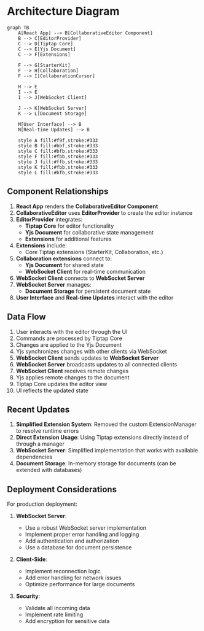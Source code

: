 # Architecture Diagram

```mermaid
graph TB
    A[React App] --> B[CollaborativeEditor Component]
    B --> C[EditorProvider]
    C --> D[Tiptap Core]
    C --> E[Yjs Document]
    C --> F[Extensions]
    
    F --> G[StarterKit]
    F --> H[Collaboration]
    F --> I[CollaborationCursor]
    
    H --> E
    I --> E
    I --> J[WebSocket Client]
    
    J --> K[WebSocket Server]
    K --> L[Document Storage]
    
    M[User Interface] --> B
    N[Real-time Updates] --> B
    
    style A fill:#f9f,stroke:#333
    style B fill:#bbf,stroke:#333
    style C fill:#bfb,stroke:#333
    style F fill:#fbb,stroke:#333
    style J fill:#ffb,stroke:#333
    style K fill:#fbb,stroke:#333
    style L fill:#bfb,stroke:#333
```

## Component Relationships

1. **React App** renders the **CollaborativeEditor Component**
2. **CollaborativeEditor** uses **EditorProvider** to create the editor instance
3. **EditorProvider** integrates:
   - **Tiptap Core** for editor functionality
   - **Yjs Document** for collaborative state management
   - **Extensions** for additional features
4. **Extensions** include:
   - Core Tiptap extensions (StarterKit, Collaboration, etc.)
5. **Collaboration extensions** connect to:
   - **Yjs Document** for shared state
   - **WebSocket Client** for real-time communication
6. **WebSocket Client** connects to **WebSocket Server**
7. **WebSocket Server** manages:
   - **Document Storage** for persistent document state
8. **User Interface** and **Real-time Updates** interact with the editor

## Data Flow

1. User interacts with the editor through the UI
2. Commands are processed by Tiptap Core
3. Changes are applied to the Yjs Document
4. Yjs synchronizes changes with other clients via WebSocket
5. **WebSocket Client** sends updates to **WebSocket Server**
6. **WebSocket Server** broadcasts updates to all connected clients
7. **WebSocket Client** receives remote changes
8. Yjs applies remote changes to the document
9. Tiptap Core updates the editor view
10. UI reflects the updated state

## Recent Updates

1. **Simplified Extension System**: Removed the custom ExtensionManager to resolve runtime errors
2. **Direct Extension Usage**: Using Tiptap extensions directly instead of through a manager
3. **WebSocket Server**: Simplified implementation that works with available dependencies
4. **Document Storage**: In-memory storage for documents (can be extended with databases)

## Deployment Considerations

For production deployment:

1. **WebSocket Server**:
   - Use a robust WebSocket server implementation
   - Implement proper error handling and logging
   - Add authentication and authorization
   - Use a database for document persistence

2. **Client-Side**:
   - Implement reconnection logic
   - Add error handling for network issues
   - Optimize performance for large documents

3. **Security**:
   - Validate all incoming data
   - Implement rate limiting
   - Add encryption for sensitive data